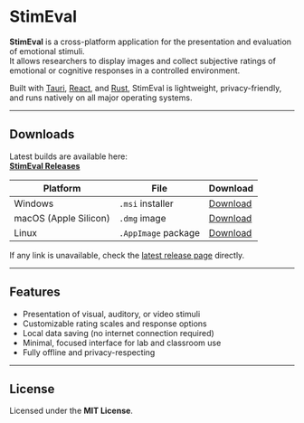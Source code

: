 # StimEval

**StimEval** is a cross-platform application for the presentation and evaluation of emotional stimuli.  
It allows researchers to display images and collect subjective ratings of emotional or cognitive responses in a controlled environment.

Built with [Tauri](https://tauri.app), [React](https://react.dev), and [Rust](https://www.rust-lang.org/), StimEval is lightweight, privacy-friendly, and runs natively on all major operating systems.

---

## Downloads

Latest builds are available here:  
**[StimEval Releases](https://github.com/DinoSoldic/StimEval/releases/latest)**

| Platform | File | Download |
|-----------|------|-----------|
| Windows | `.msi` installer | [Download](https://github.com/DinoSoldic/StimEval/releases/latest/download/StimEval_1.0.0_x64_en-US.msi) |
| macOS (Apple Silicon) | `.dmg` image | [Download](https://github.com/DinoSoldic/StimEval/releases/latest/download/StimEval_1.0.0_aarch64.dmg) |
| Linux | `.AppImage` package | [Download](https://github.com/DinoSoldic/StimEval/releases/latest/download/StimEval_1.0.0_amd64.AppImage) |

If any link is unavailable, check the [latest release page](https://github.com/DinoSoldic/StimEval/releases/latest) directly.

---

## Features

- Presentation of visual, auditory, or video stimuli  
- Customizable rating scales and response options  
- Local data saving (no internet connection required)  
- Minimal, focused interface for lab and classroom use  
- Fully offline and privacy-respecting  

---

## License

Licensed under the **MIT License**.
